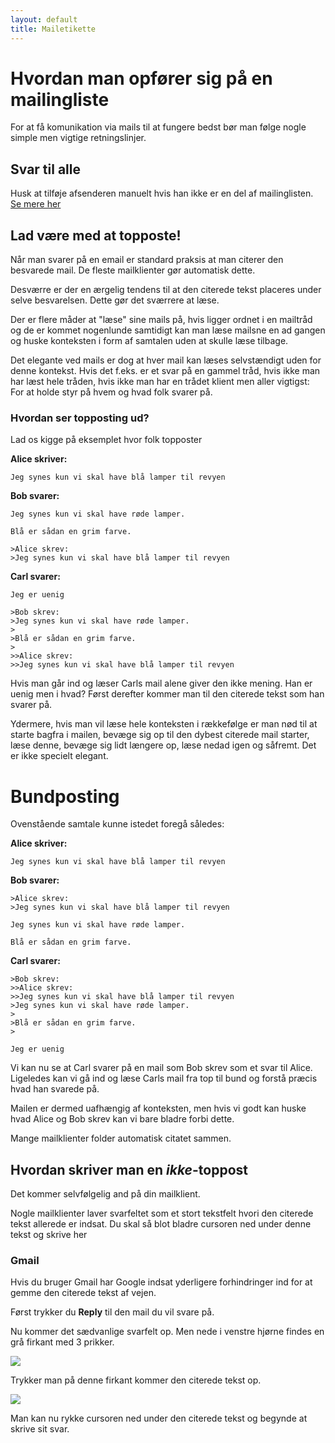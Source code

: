 ```yaml
---
layout: default
title: Mailetikette
---
```


# Hvordan man opfører sig på en mailingliste

For at få komunikation via mails til at fungere bedst bør man følge nogle simple men vigtige retningslinjer.

## Svar til alle
Husk at tilføje afsenderen manuelt hvis han ikke er en del af mailinglisten.
<a href="/mailinglister#svar_til_folk_udenfor_listen">Se mere her</a>

## Lad være med at topposte!

Når man svarer på en email er standard praksis at man citerer den besvarede mail. De fleste mailklienter gør automatisk dette.

Desværre er der en ærgelig tendens til at den citerede tekst placeres under selve besvarelsen.
Dette gør det sværrere at læse.

Der er flere måder at "læse" sine mails på, hvis ligger ordnet i en mailtråd og de er kommet nogenlunde samtidigt kan man læse mailsne en ad gangen og huske konteksten i form af samtalen uden at skulle læse tilbage.

Det elegante ved mails er dog at hver mail kan læses selvstændigt uden for denne kontekst. Hvis det f.eks. er et svar på en gammel tråd, hvis ikke man har læst hele tråden, hvis ikke man har en trådet klient men aller vigtigst:
For at holde styr på hvem og hvad folk svarer på.

### Hvordan ser topposting ud?
Lad os kigge på eksemplet hvor folk topposter

**Alice skriver:**

~~~
Jeg synes kun vi skal have blå lamper til revyen
~~~

**Bob svarer:**

~~~
Jeg synes kun vi skal have røde lamper.

Blå er sådan en grim farve.

>Alice skrev:
>Jeg synes kun vi skal have blå lamper til revyen
~~~

**Carl svarer:**

~~~
Jeg er uenig

>Bob skrev:
>Jeg synes kun vi skal have røde lamper.
>
>Blå er sådan en grim farve.
>
>>Alice skrev:
>>Jeg synes kun vi skal have blå lamper til revyen
~~~

Hvis man går ind og læser Carls mail alene giver den ikke mening.
Han er uenig men i hvad?
Først derefter kommer man til den citerede tekst som han svarer på.

Ydermere, hvis man vil læse hele konteksten i rækkefølge er man nød til at starte bagfra i mailen, bevæge sig op til den dybest citerede mail starter, læse denne, bevæge sig lidt længere op, læse nedad igen og såfremt.
Det er ikke specielt elegant.

# Bundposting
Ovenstående samtale kunne istedet foregå således:

**Alice skriver:**

~~~
Jeg synes kun vi skal have blå lamper til revyen
~~~

**Bob svarer:**

~~~
>Alice skrev:
>Jeg synes kun vi skal have blå lamper til revyen

Jeg synes kun vi skal have røde lamper.

Blå er sådan en grim farve.
~~~

**Carl svarer:**

~~~
>Bob skrev:
>>Alice skrev:
>>Jeg synes kun vi skal have blå lamper til revyen
>Jeg synes kun vi skal have røde lamper.
>
>Blå er sådan en grim farve.
>

Jeg er uenig
~~~

Vi kan nu se at Carl svarer på en mail som Bob skrev som et svar til Alice.
Ligeledes kan vi gå ind og læse Carls mail fra top til bund og forstå præcis hvad han svarede på.

Mailen er dermed uafhængig af konteksten, men hvis vi godt kan huske hvad Alice og Bob skrev kan vi bare bladre forbi dette.

Mange mailklienter folder automatisk citatet sammen.


## Hvordan skriver man en *ikke*-toppost

Det kommer selvfølgelig and på din mailklient.

Nogle mailklienter laver svarfeltet som et stort tekstfelt hvori den citerede tekst allerede er indsat.
Du skal så blot bladre cursoren ned under denne tekst og skrive her

### Gmail
Hvis du bruger Gmail har Google indsat yderligere forhindringer ind for at gemme den citerede tekst af vejen.

Først trykker du **Reply** til den mail du vil svare på.

Nu kommer det sædvanlige svarfelt op.
Men nede i venstre hjørne findes en grå firkant med 3 prikker.

<img src="show-citation.png" class="img">

Trykker man på denne firkant kommer den citerede tekst op.

<img src="reply-field.png" class="img">

Man kan nu rykke cursoren ned under den citerede tekst og begynde at skrive sit svar.
